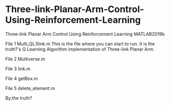 # Three-link-Planar-Arm-Control-Using-Reinforcement-Learning
Three-link Planar Arm Control Using Reinforcement Learning MATLAB2019b

File 1
Multi_QL3link.m
This is the file where you can start to run.
It is the truth?'s Q Learning Algorithm implementation of Three-link Planar Arm.

File 2 
Multiverse.m

File 3
link.m

File 4
getBox.m

File 5
delete_element.m

By:the truth?
